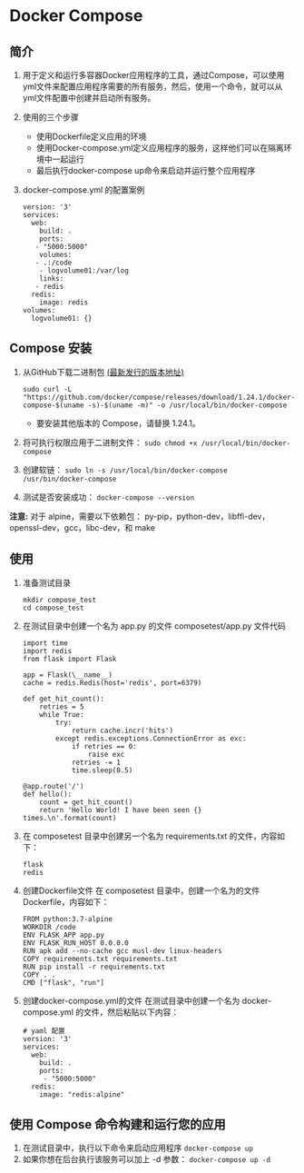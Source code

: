 # Docker Compose

## 简介
1. 用于定义和运行多容器Docker应用程序的工具，通过Compose，可以使用yml文件来配置应用程序需要的所有服务，然后，使用一个命令，就可以从yml文件配置中创建并启动所有服务。
2. 使用的三个步骤
    * 使用Dockerfile定义应用的环境
    * 使用Docker-compose.yml定义应用程序的服务，这样他们可以在隔离环境中一起运行
    * 最后执行docker-compose up命令来启动并运行整个应用程序
3. docker-compose.yml 的配置案例
    
    ```
    version: '3'
    services:
      web:
        build: .
        ports:
       - "5000:5000"
        volumes:
       - .:/code
        - logvolume01:/var/log
        links:
       - redis
      redis:
        image: redis
    volumes:
      logvolume01: {}    
    ```

## Compose 安装
1. 从GitHub下载二进制包 [(最新发行的版本地址)](https://github.com/docker/compose/releases)

    `sudo curl -L "https://github.com/docker/compose/releases/download/1.24.1/docker-compose-$(uname -s)-$(uname -m)" -o /usr/local/bin/docker-compose` 
    * 要安装其他版本的 Compose，请替换 1.24.1。
2. 将可执行权限应用于二进制文件：
    `sudo chmod +x /usr/local/bin/docker-compose`
3. 创建软链：
    `sudo ln -s /usr/local/bin/docker-compose /usr/bin/docker-compose`
4. 测试是否安装成功：
    `docker-compose --version`

**注意:** 对于 alpine，需要以下依赖包： py-pip，python-dev，libffi-dev，openssl-dev，gcc，libc-dev，和 make

## 使用
1. 准备测试目录
    ```
    mkdir compose_test
    cd compose_test
    ```
    
2. 在测试目录中创建一个名为 app.py 的文件
    composetest/app.py 文件代码
    ```
    import time
    import redis
    from flask import Flask
    
    app = Flask(\__name__)
    cache = redis.Redis(host='redis', port=6379)
    
    def get_hit_count():
        retries = 5
        while True:
            try:
                return cache.incr('hits')
            except redis.exceptions.ConnectionError as exc:
                if retries == 0:
                    raise exc
                retries -= 1
                time.sleep(0.5)
    
    @app.route('/')
    def hello():
        count = get_hit_count()
        return 'Hello World! I have been seen {} times.\n'.format(count)    
    ```
    
3. 在 composetest 目录中创建另一个名为 requirements.txt 的文件，内容如下：
    ```
    flask
    redis
    ``` 
    
4. 创建Dockerfile文件
    在 composetest 目录中，创建一个名为的文件 Dockerfile，内容如下：
    ```
    FROM python:3.7-alpine
    WORKDIR /code
    ENV FLASK_APP app.py
    ENV FLASK_RUN_HOST 0.0.0.0
    RUN apk add --no-cache gcc musl-dev linux-headers
    COPY requirements.txt requirements.txt
    RUN pip install -r requirements.txt
    COPY . .
    CMD ["flask", "run"]
    ```
    
5. 创建docker-compose.yml的文件
    在测试目录中创建一个名为 docker-compose.yml 的文件，然后粘贴以下内容：
    ```
    # yaml 配置
    version: '3'
    services:
      web:
        build: .
        ports:
         - "5000:5000"
      redis:
        image: "redis:alpine"   
    ``` 
    
## 使用 Compose 命令构建和运行您的应用
1. 在测试目录中，执行以下命令来启动应用程序
    `docker-compose up`
2. 如果你想在后台执行该服务可以加上 -d 参数：
    `docker-compose up -d` 
   
    